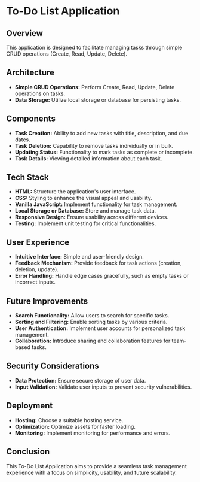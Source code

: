 # To-Do List Application

## Overview

This application is designed to facilitate managing tasks through simple CRUD operations (Create, Read, Update, Delete).

## Architecture

- **Simple CRUD Operations:** Perform Create, Read, Update, Delete operations on tasks.
- **Data Storage:** Utilize local storage or database for persisting tasks.

## Components

- **Task Creation:** Ability to add new tasks with title, description, and due dates.
- **Task Deletion:** Capability to remove tasks individually or in bulk.
- **Updating Status:** Functionality to mark tasks as complete or incomplete.
- **Task Details:** Viewing detailed information about each task.

## Tech Stack

- **HTML:** Structure the application's user interface.
- **CSS:** Styling to enhance the visual appeal and usability.
- **Vanilla JavaScript:** Implement functionality for task management.
- **Local Storage or Database:** Store and manage task data.
- **Responsive Design:** Ensure usability across different devices.
- **Testing:** Implement unit testing for critical functionalities.

## User Experience

- **Intuitive Interface:** Simple and user-friendly design.
- **Feedback Mechanism:** Provide feedback for task actions (creation, deletion, update).
- **Error Handling:** Handle edge cases gracefully, such as empty tasks or incorrect inputs.

## Future Improvements

- **Search Functionality:** Allow users to search for specific tasks.
- **Sorting and Filtering:** Enable sorting tasks by various criteria.
- **User Authentication:** Implement user accounts for personalized task management.
- **Collaboration:** Introduce sharing and collaboration features for team-based tasks.

## Security Considerations

- **Data Protection:** Ensure secure storage of user data.
- **Input Validation:** Validate user inputs to prevent security vulnerabilities.

## Deployment

- **Hosting:** Choose a suitable hosting service.
- **Optimization:** Optimize assets for faster loading.
- **Monitoring:** Implement monitoring for performance and errors.

## Conclusion

This To-Do List Application aims to provide a seamless task management experience with a focus on simplicity, usability, and future scalability.

